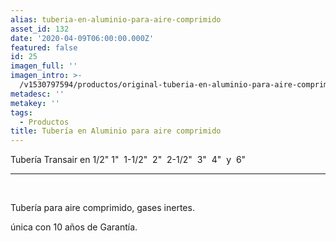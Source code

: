 ```yaml
---
alias: tuberia-en-aluminio-para-aire-comprimido
asset_id: 132
date: '2020-04-09T06:00:00.000Z'
featured: false
id: 25
imagen_full: ''
imagen_intro: >-
  /v1530797594/productos/original-tuberia-en-aluminio-para-aire-comprimido-y-gases-inertes.png
metadesc: ''
metakey: ''
tags:
  - Productos
title: Tubería en Aluminio para aire comprimido
---
```



<p>Tubería Transair en 1/2" 1"  1-1/2"  2"  2-1/2"  3"  4"  y  6" </p>
<hr class="system-pagebreak" />
<p> </p>
<p>Tubería para aire comprimido, gases inertes.</p>
<p>única con 10 años de Garantía.</p>
<p> </p>
<p> </p>
<!--more-->
